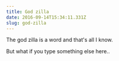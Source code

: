 ```yaml
---
title: God zilla
date: 2016-09-14T15:34:11.331Z
slug: god-zilla
---
```

The god zilla is a word and that's all I know.

But what if you type something else here..
